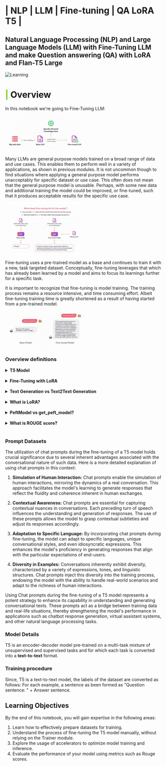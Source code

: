 # | NLP | LLM | Fine-tuning | QA LoRA T5 |

## Natural Language Processing (NLP) and Large Language Models (LLM) with Fine-Tuning LLM and make Question answering (QA) with LoRA and Flan-T5 Large

![Learning](https://t3.ftcdn.net/jpg/06/14/01/52/360_F_614015247_EWZHvC6AAOsaIOepakhyJvMqUu5tpLfY.jpg)


# <b><span style='color:#78D118'>|</span> Overview</b>

In this notebook we're going to Fine-Tuning LLM:

<img src="https://github.com/YanSte/NLP-LLM-Fine-tuning-Trainer/blob/main/img_2.png?raw=true" alt="Learning" width="50%">

Many LLMs are general purpose models trained on a broad range of data and use cases. This enables them to perform well in a variety of applications, as shown in previous modules. It is not uncommon though to find situations where applying a general purpose model performs unacceptably for specific dataset or use case. This often does not mean that the general purpose model is unusable. Perhaps, with some new data and additional training the model could be improved, or fine-tuned, such that it produces acceptable results for the specific use case.

<img src="https://github.com/YanSte/NLP-LLM-Fine-tuning-Trainer/blob/main/img_1.png?raw=true" alt="Learning" width="50%">

Fine-tuning uses a pre-trained model as a base and continues to train it with a new, task targeted dataset. Conceptually, fine-tuning leverages that which has already been learned by a model and aims to focus its learnings further for a specific task.

It is important to recognize that fine-tuning is model training. The training process remains a resource intensive, and time consuming effort. Albeit fine-tuning training time is greatly shortened as a result of having started from a pre-trained model. 

<img src="https://github.com/YanSte/NLP-LLM-Fine-tuning-Trainer/blob/main/img_3.png?raw=true" alt="Learning" width="50%">


### Overview definitions

<details>
  <summary><b>T5 Model</b></summary>  
  <br/>
  Multiple formats of FLAN-T5 models are available on Hugging Face, from small to extra-large models, and the bigger the model, the more parameters it has.

  Below are the different model sizes available from the Hugging Face model card:
  <br/>
  <img src="https://images.datacamp.com/image/upload/v1699032555/image8_241fd08d9c.png" alt="Learning" width="50%">

  FLAN-T5 variants with their parameters and memory usage

  Choosing the right model size
  The choice of the right model size among the variants of FLAN-T5 highly depends on the following criteria:

  - The specific requirements of the project
  - The available computational resources
  - The level of performance expected

</details>

<br/>

<details>
  <summary><b>Fine-Tuning with LoRA</b></summary>  
  <br/>
    Fine-tuning, a crucial aspect of adapting pre-trained models to specific tasks, has witnessed a revolutionary approach known as Low Rank Adaptation (LoRA). Unlike conventional fine-tuning methods, LoRA strategically freezes pre-trained model weights and introduces trainable rank decomposition matrices into the Transformer architecture's layers. This innovative technique significantly reduces the number of trainable parameters, leading to expedited fine-tuning processes and mitigated overfitting.

</details>

<br/>

<details>
  <summary><b>Text Generation vs Text2Text Generation</b></summary>  
  <br/>
    
  **Text Generation**:

  Text Generation, also known as Causal Language Modeling, is the process of generating text that closely resembles human writing.

  ![Text Generation using GPT-2](https://miro.medium.com/v2/resize:fit:1400/0*XDtcpv-m0SJRGSGB.png)

  It utilizes a Decoder-only architecture and operates in a left-to-right context. Text Generation is often employed for tasks such as sentence completion and generating the next lines of poetry when given a few lines as input. Examples of Text Generation models include the GPT family, BLOOM, and PaLM, which find applications in Chatbots, Text Completion, and content generation.

   ```python
   from transformers import pipeline

   task = "text-generation"
   model_name = "gpt2"
   max_output_length = 30
   num_of_return_sequences = 2
   input_text = "Hello, "

   text_generator = pipeline(task,model=model_name)

   text_generator(input_text, max_length=max_output_length, num_return_sequences=num_of_return_sequences)
   ```
  <br/>
    
  **Text2Text Generation**:

  Text-to-Text Generation, also known as Sequence-to-Sequence Modeling, is the process of converting one piece of text into another.

  ![Text2Text Generation](https://miro.medium.com/v2/resize:fit:1400/0*7_yKVuJmhFxUAGPQ.png)

  Text-to-Text Generation involves transforming input text into a desired target text, making it a versatile approach. It is commonly used in tasks such as language translation, summarization, and question-answering.

  Examples of Text-to-Text Generation models include Transformer-based architectures like T5 (Text-to-Text Transfer Transformer) and BART (Bart is not just another Reformatter).


   ```python
   from transformers import pipeline

   task = "text2text-generation"
   model_name = "t5-small"
   max_output_length = 50
   num_of_return_sequences = 2
   input_text = "Translate the following English text to French: 'Hello, how are you?'"

   text_generator = pipeline(task, model=model_name)

   text_generator(input_text, max_length=max_output_length, num_return_sequences=num_of_return_sequences)
   ```
   <br/>
   In this example, we use the T5 model from Hugging Face to perform text-to-text generation. The input text is an English sentence that we want to translate into French. The model is capable of generating multiple possible translations.

</details>

<br/>

<details>
  <summary><b>What is LoRA?</b></summary>

  <img src="https://miro.medium.com/v2/resize:fit:1400/format:webp/0*kzZ2_LZqBO9_hTi3.png" alt="Learning" width="30%">

  LoRA represents a paradigm shift in fine-tuning strategies, offering efficiency and effectiveness. By reducing the number of trainable parameters and GPU memory requirements, LoRA proves to be a powerful tool for tailoring pre-trained large models to specific tasks. This article explores how LoRA can be employed to create a personalized chatbot.

  <img src="https://miro.medium.com/v2/resize:fit:1400/format:webp/1*SJtZupeQVgp3s5HOBymcQw.png" alt="Learning" width="40%">
  <img src="https://github.com/YanSte/NLP-LLM-Fine-tuning-T5-Small-Reviews/blob/main/img_1.png?raw=true" alt="Learning" width="50%">
    
</details>
<br/>

<details>
  <summary><b>PeftModel vs get_peft_model?</b></summary>
  <br/>
  Note:
  1. **`PeftModel.from_pretrained`:**
    - By default, the adapter of the PEFT model is frozen (non-trainable).
    - You can change this by adjusting the `is_trainable` configuration.

  2. **`get_peft_model` function:**
    - Parameters are not frozen by default.
    - Result: you obtain a trainable PEFT model for the SFT task.

  3. **Fine-tuning an already fine-tuned PEFT model:**
    - Utilize `from_pretrained`.
    - Set `is_trainable = True` to enable training of the previously fine-tuned model.
</details>

<br/>

<details>
  <summary><b>What is ROUGE score?</b></summary>
  <br/>
  ROUGE stands for Recall-Oriented Understudy for Gisting Evaluation. Some key components of ROUGE for question-answering include:
  - ROUGE-L: Measures the longest common subsequence between the candidate and reference answers. This focuses on recall of the full text.
  - ROUGE-1, ROUGE-2, ROUGE-SU4: Compare unigram, bigram, 4-gram overlaps between candidate and reference. Focus on recall of key parts/chunks

  Higher ROUGE scores generally indicate better performance for question answering. Scores close to or above 0.70+ are considered strong
  When using this metric, processing like stemming, and removing stopwords can help improve the overall performance
</details>

<br/>

### Prompt Datasets

The utilization of chat prompts during the fine-tuning of a T5 model holds crucial significance due to several inherent advantages associated with the conversational nature of such data. Here is a more detailed explanation of using chat prompts in this context:

1. **Simulation of Human Interaction:** Chat prompts enable the simulation of human interactions, mirroring the dynamics of a real conversation. This approach facilitates the model's learning to generate responses that reflect the fluidity and coherence inherent in human exchanges.

2. **Contextual Awareness:** Chat prompts are essential for capturing contextual nuances in conversations. Each preceding turn of speech influences the understanding and generation of responses. The use of these prompts allows the model to grasp contextual subtleties and adjust its responses accordingly.

3. **Adaptation to Specific Language:** By incorporating chat prompts during fine-tuning, the model can adapt to specific languages, unique conversational styles, and even idiosyncratic expressions. This enhances the model's proficiency in generating responses that align with the particular expectations of end-users.

4. **Diversity in Examples:** Conversations inherently exhibit diversity, characterized by a variety of expressions, tones, and linguistic structures. Chat prompts inject this diversity into the training process, endowing the model with the ability to handle real-world scenarios and adapt to the richness of human interactions.

Using Chat prompts during the fine-tuning of a T5 model represents a potent strategy to enhance its capability in understanding and generating conversational texts. These prompts act as a bridge between training data and real-life situations, thereby strengthening the model's performance in applications such as chatbot response generation, virtual assistant systems, and other natural language processing tasks.

### Model Details

T5 is an encoder-decoder model pre-trained on a multi-task mixture of unsupervised and supervised tasks and for which each task is converted into a **text-to-text** format.

### Training procedure

Since, T5 is a text-to-text model, the labels of the dataset are converted as follows: For each example, a sentence as been formed as "Question sentence: " + Answer sentence.

## Learning Objectives

By the end of this notebook, you will gain expertise in the following areas:

1. Learn how to effectively prepare datasets for training.
2. Understand the process of fine-tuning the T5 model manually, without relying on the Trainer module.
3. Explore the usage of accelerators to optimize model training and inference.
4. Evaluate the performance of your model using metrics such as Rouge scores.
